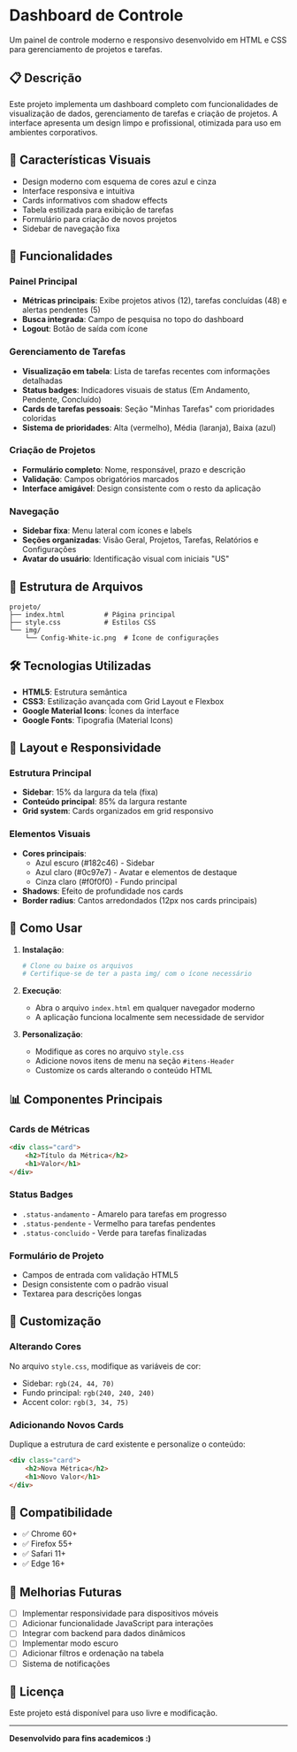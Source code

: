 # Dashboard de Controle

Um painel de controle moderno e responsivo desenvolvido em HTML e CSS para gerenciamento de projetos e tarefas.

## 📋 Descrição

Este projeto implementa um dashboard completo com funcionalidades de visualização de dados, gerenciamento de tarefas e criação de projetos. A interface apresenta um design limpo e profissional, otimizada para uso em ambientes corporativos.

## 🎨 Características Visuais

- Design moderno com esquema de cores azul e cinza
- Interface responsiva e intuitiva
- Cards informativos com shadow effects
- Tabela estilizada para exibição de tarefas
- Formulário para criação de novos projetos
- Sidebar de navegação fixa

## 🚀 Funcionalidades

### Painel Principal
- **Métricas principais**: Exibe projetos ativos (12), tarefas concluídas (48) e alertas pendentes (5)
- **Busca integrada**: Campo de pesquisa no topo do dashboard
- **Logout**: Botão de saída com ícone

### Gerenciamento de Tarefas
- **Visualização em tabela**: Lista de tarefas recentes com informações detalhadas
- **Status badges**: Indicadores visuais de status (Em Andamento, Pendente, Concluído)
- **Cards de tarefas pessoais**: Seção "Minhas Tarefas" com prioridades coloridas
- **Sistema de prioridades**: Alta (vermelho), Média (laranja), Baixa (azul)

### Criação de Projetos
- **Formulário completo**: Nome, responsável, prazo e descrição
- **Validação**: Campos obrigatórios marcados
- **Interface amigável**: Design consistente com o resto da aplicação

### Navegação
- **Sidebar fixa**: Menu lateral com ícones e labels
- **Seções organizadas**: Visão Geral, Projetos, Tarefas, Relatórios e Configurações
- **Avatar do usuário**: Identificação visual com iniciais "US"

## 📁 Estrutura de Arquivos

```
projeto/
├── index.html          # Página principal
├── style.css           # Estilos CSS
└── img/
    └── Config-White-ic.png  # Ícone de configurações
```

## 🛠️ Tecnologias Utilizadas

- **HTML5**: Estrutura semântica
- **CSS3**: Estilização avançada com Grid Layout e Flexbox
- **Google Material Icons**: Ícones da interface
- **Google Fonts**: Tipografia (Material Icons)

## 🎯 Layout e Responsividade

### Estrutura Principal
- **Sidebar**: 15% da largura da tela (fixa)
- **Conteúdo principal**: 85% da largura restante
- **Grid system**: Cards organizados em grid responsivo

### Elementos Visuais
- **Cores principais**: 
  - Azul escuro (#182c46) - Sidebar
  - Azul claro (#0c97e7) - Avatar e elementos de destaque
  - Cinza claro (#f0f0f0) - Fundo principal
- **Shadows**: Efeito de profundidade nos cards
- **Border radius**: Cantos arredondados (12px nos cards principais)

## 🚀 Como Usar

1. **Instalação**:
   ```bash
   # Clone ou baixe os arquivos
   # Certifique-se de ter a pasta img/ com o ícone necessário
   ```

2. **Execução**:
   - Abra o arquivo `index.html` em qualquer navegador moderno
   - A aplicação funciona localmente sem necessidade de servidor

3. **Personalização**:
   - Modifique as cores no arquivo `style.css`
   - Adicione novos itens de menu na seção `#itens-Header`
   - Customize os cards alterando o conteúdo HTML

## 📊 Componentes Principais

### Cards de Métricas
```html
<div class="card">
    <h2>Título da Métrica</h2>
    <h1>Valor</h1>
</div>
```

### Status Badges
- `.status-andamento` - Amarelo para tarefas em progresso
- `.status-pendente` - Vermelho para tarefas pendentes  
- `.status-concluido` - Verde para tarefas finalizadas

### Formulário de Projeto
- Campos de entrada com validação HTML5
- Design consistente com o padrão visual
- Textarea para descrições longas

## 🎨 Customização

### Alterando Cores
No arquivo `style.css`, modifique as variáveis de cor:
- Sidebar: `rgb(24, 44, 70)`
- Fundo principal: `rgb(240, 240, 240)`
- Accent color: `rgb(3, 34, 75)`

### Adicionando Novos Cards
Duplique a estrutura de card existente e personalize o conteúdo:
```html
<div class="card">
    <h2>Nova Métrica</h2>
    <h1>Novo Valor</h1>
</div>
```

## 📱 Compatibilidade

- ✅ Chrome 60+
- ✅ Firefox 55+
- ✅ Safari 11+
- ✅ Edge 16+

## 🔧 Melhorias Futuras

- [ ] Implementar responsividade para dispositivos móveis
- [ ] Adicionar funcionalidade JavaScript para interações
- [ ] Integrar com backend para dados dinâmicos
- [ ] Implementar modo escuro
- [ ] Adicionar filtros e ordenação na tabela
- [ ] Sistema de notificações

## 📄 Licença

Este projeto está disponível para uso livre e modificação.

---

**Desenvolvido para fins academicos :)**
